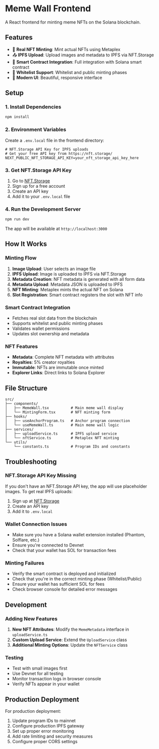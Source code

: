 # Meme Wall Frontend

A React frontend for minting meme NFTs on the Solana blockchain.

## Features

- 🎨 **Real NFT Minting**: Mint actual NFTs using Metaplex
- 📤 **IPFS Upload**: Upload images and metadata to IPFS via NFT.Storage
- 🔗 **Smart Contract Integration**: Full integration with Solana smart contract
- 🎯 **Whitelist Support**: Whitelist and public minting phases
- 📱 **Modern UI**: Beautiful, responsive interface

## Setup

### 1. Install Dependencies

```bash
npm install
```

### 2. Environment Variables

Create a `.env.local` file in the frontend directory:

```env
# NFT.Storage API Key for IPFS uploads
# Get your free API key from https://nft.storage/
NEXT_PUBLIC_NFT_STORAGE_API_KEY=your_nft_storage_api_key_here
```

### 3. Get NFT.Storage API Key

1. Go to [NFT.Storage](https://nft.storage/)
2. Sign up for a free account
3. Create an API key
4. Add it to your `.env.local` file

### 4. Run the Development Server

```bash
npm run dev
```

The app will be available at `http://localhost:3000`

## How It Works

### Minting Flow

1. **Image Upload**: User selects an image file
2. **IPFS Upload**: Image is uploaded to IPFS via NFT.Storage
3. **Metadata Creation**: NFT metadata is generated with all form data
4. **Metadata Upload**: Metadata JSON is uploaded to IPFS
5. **NFT Minting**: Metaplex mints the actual NFT on Solana
6. **Slot Registration**: Smart contract registers the slot with NFT info

### Smart Contract Integration

- Fetches real slot data from the blockchain
- Supports whitelist and public minting phases
- Validates wallet permissions
- Updates slot ownership and metadata

### NFT Features

- **Metadata**: Complete NFT metadata with attributes
- **Royalties**: 5% creator royalties
- **Immutable**: NFTs are immutable once minted
- **Explorer Links**: Direct links to Solana Explorer

## File Structure

```
src/
├── components/
│   ├── MemeWall.tsx          # Main meme wall display
│   └── MintingForm.tsx       # NFT minting form
├── hooks/
│   ├── useAnchorProgram.ts   # Anchor program connection
│   └── useMemeWall.ts        # Main meme wall logic
├── services/
│   ├── uploadService.ts      # IPFS upload service
│   └── nftService.ts         # Metaplex NFT minting
└── utils/
    └── constants.ts          # Program IDs and constants
```

## Troubleshooting

### NFT.Storage API Key Missing

If you don't have an NFT.Storage API key, the app will use placeholder images. To get real IPFS uploads:

1. Sign up at [NFT.Storage](https://nft.storage/)
2. Create an API key
3. Add it to `.env.local`

### Wallet Connection Issues

- Make sure you have a Solana wallet extension installed (Phantom, Solflare, etc.)
- Ensure you're connected to Devnet
- Check that your wallet has SOL for transaction fees

### Minting Failures

- Verify the smart contract is deployed and initialized
- Check that you're in the correct minting phase (Whitelist/Public)
- Ensure your wallet has sufficient SOL for fees
- Check browser console for detailed error messages

## Development

### Adding New Features

1. **New NFT Attributes**: Modify the `MemeMetadata` interface in `uploadService.ts`
2. **Custom Upload Service**: Extend the `UploadService` class
3. **Additional Minting Options**: Update the `NFTService` class

### Testing

- Test with small images first
- Use Devnet for all testing
- Monitor transaction logs in browser console
- Verify NFTs appear in your wallet

## Production Deployment

For production deployment:

1. Update program IDs to mainnet
2. Configure production IPFS gateway
3. Set up proper error monitoring
4. Add rate limiting and security measures
5. Configure proper CORS settings
